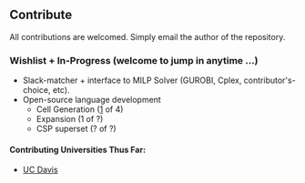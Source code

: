 ## Contribute
All contributions are welcomed. Simply email the author of the repository.

### Wishlist + In-Progress (welcome to jump in anytime ...)
- Slack-matcher + interface to MILP Solver (GUROBI, Cplex, contributor's-choice, etc).  
- Open-source language development  
  * Cell Generation  ([1](PDGen.pdf) of 4)
  * Expansion (1 of ?)  
  * CSP superset (? of ?)  

#### Contributing Universities Thus Far:
* [UC Davis]() 
